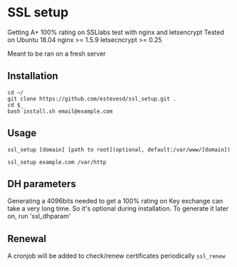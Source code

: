 # SSL setup
Getting A+ 100% rating on SSLlabs test with nginx and letsencrypt
Tested on Ubuntu 18.04
nginx >= 1.5.9
letsecncrypt >= 0.25

Meant to be ran on a fresh server

## Installation
```shell
cd ~/
git clone https://github.com/estevesd/ssl_setup.git .
cd $_
bash install.sh email@example.com
```

## Usage
`ssl_setup [domain] [path to root](optional, default:/var/www/[domain])`
```shell
ssl_setup example.com /var/http
```

## DH parameters
Generating a 4096bits needed to get a 100% rating on Key exchange can take a very long time. So it's optional during installation.
To generate it later on, run 'ssl_dhparam'

## Renewal
A cronjob will be added to check/renew certificates periodically
`ssl_renew`
